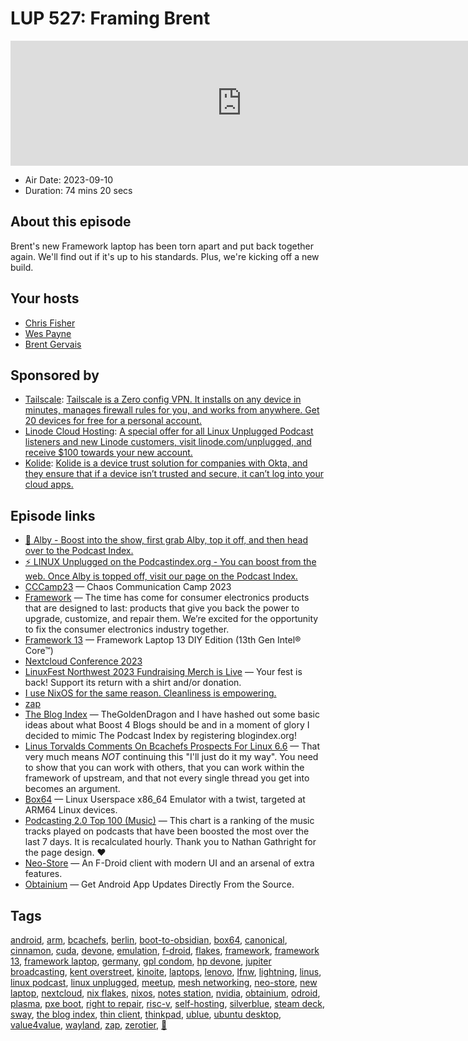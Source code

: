 # LUP 527: Framing Brent

<iframe src="https://player.fireside.fm/v2/RUkczH-V+Gk-xfr95?theme=dark" width="740" height="200" frameborder="0" scrolling="no"></iframe>

* Air Date: 2023-09-10
* Duration: 74 mins 20 secs

## About this episode

Brent's new Framework laptop has been torn apart and put back together again. We'll find out if it's up to his standards. Plus, we're kicking off a new build.

## Your hosts
* [Chris Fisher](https://linuxunplugged.com/hosts/chrislas)
* [Wes Payne](https://linuxunplugged.com/hosts/wes)
* [Brent Gervais](https://linuxunplugged.com/hosts/brent)

## Sponsored by

  * [Tailscale](http://tailscale.com/): [Tailscale is a Zero config VPN. It installs on any device in minutes, manages firewall rules for you, and works from anywhere. Get 20 devices for free for a personal account. ](http://tailscale.com/)
  * [Linode Cloud Hosting](https://linode.com/unplugged): [A special offer for all Linux Unplugged Podcast listeners and new Linode customers, visit linode.com/unplugged, and receive $100 towards your new account. ](https://linode.com/unplugged)
  * [Kolide](https://kolide.com/unplugged): [Kolide is a device trust solution for companies with Okta, and they ensure that if a device isn’t trusted and secure, it can’t log into your cloud apps.](https://kolide.com/unplugged)



## Episode links

  * [🎉 Alby - Boost into the show, first grab Alby, top it off, and then head over to the Podcast Index.](https://getalby.com/ "🎉 Alby - Boost into the show, first grab Alby, top it off, and then head over to the Podcast Index.")
  * [⚡️ LINUX Unplugged on the Podcastindex.org - You can boost from the web. Once Alby is topped off, visit our page on the Podcast Index.](https://podcastindex.org/podcast/575694 "⚡️ LINUX Unplugged on the Podcastindex.org - You can boost from the web. Once Alby is topped off, visit our page on the Podcast Index.")
  * [CCCamp23](https://events.ccc.de/camp/2023/ "CCCamp23") — Chaos Communication Camp 2023
  * [Framework](https://frame.work/at/en "Framework") — The time has come for consumer electronics products that are designed to last: products that give you back the power to upgrade, customize, and repair them. We’re excited for the opportunity to fix the consumer electronics industry together.
  * [Framework 13](https://frame.work/products/laptop-diy-13-gen-intel "Framework 13") — Framework Laptop 13 DIY Edition (13th Gen Intel® Core™)
  * [Nextcloud Conference 2023](https://nextcloud.com/conference-2023 "Nextcloud Conference 2023")
  * [LinuxFest Northwest 2023 Fundraising Merch is Live](https://www.customink.com/fundraising/lfnw2023 "LinuxFest Northwest 2023 Fundraising Merch is Live") — Your fest is back! Support its return with a shirt and/or donation.
  * [I use NixOS for the same reason. Cleanliness is empowering.](https://news.ycombinator.com/item?id=25027820 "I use NixOS for the same reason. Cleanliness is empowering.")
  * [zap](https://github.com/sudonym-btc/zap "zap")
  * [The Blog Index](https://beardedtek.org/the-blog-index/ "The Blog Index") — TheGoldenDragon and I have hashed out some basic ideas about what Boost 4 Blogs should be and in a moment of glory I decided to mimic The Podcast Index by registering blogindex.org!
  * [Linus Torvalds Comments On Bcachefs Prospects For Linux 6.6](https://www.phoronix.com/news/Linus-Comments-Bcachefs-6.6 "Linus Torvalds Comments On Bcachefs Prospects For Linux 6.6") — That very much means *NOT* continuing this "I'll just do it my way". You need to show that you can work with others, that you can work within the framework of upstream, and that not every single thread you get into becomes an argument.
  * [Box64](https://github.com/ptitSeb/box64 "Box64") — Linux Userspace x86_64 Emulator with a twist, targeted at ARM64 Linux devices.
  * [Podcasting 2.0 Top 100 (Music)](https://stats.podcastindex.org/v4vmusic.html "Podcasting 2.0 Top 100 \(Music\)") — This chart is a ranking of the music tracks played on podcasts that have been boosted the most over the last 7 days. It is recalculated hourly. Thank you to Nathan Gathright for the page design. ❤
  * [Neo-Store](https://github.com/NeoApplications/Neo-Store "Neo-Store") — An F-Droid client with modern UI and an arsenal of extra features.
  * [Obtainium](https://github.com/ImranR98/Obtainium "Obtainium") — Get Android App Updates Directly From the Source.



## Tags

[android](https://linuxunplugged.com/tags/android), [arm](https://linuxunplugged.com/tags/arm), [bcachefs](https://linuxunplugged.com/tags/bcachefs), [berlin](https://linuxunplugged.com/tags/berlin), [boot-to-obsidian](https://linuxunplugged.com/tags/boot-to-obsidian), [box64](https://linuxunplugged.com/tags/box64), [canonical](https://linuxunplugged.com/tags/canonical), [cinnamon](https://linuxunplugged.com/tags/cinnamon), [cuda](https://linuxunplugged.com/tags/cuda), [devone](https://linuxunplugged.com/tags/devone), [emulation](https://linuxunplugged.com/tags/emulation), [f-droid](https://linuxunplugged.com/tags/f-droid), [flakes](https://linuxunplugged.com/tags/flakes), [framework](https://linuxunplugged.com/tags/framework), [framework 13](https://linuxunplugged.com/tags/framework%2013), [framework laptop](https://linuxunplugged.com/tags/framework%20laptop), [germany](https://linuxunplugged.com/tags/germany), [gpl condom](https://linuxunplugged.com/tags/gpl%20condom), [hp devone](https://linuxunplugged.com/tags/hp%20devone), [jupiter broadcasting](https://linuxunplugged.com/tags/jupiter%20broadcasting), [kent overstreet](https://linuxunplugged.com/tags/kent%20overstreet), [kinoite](https://linuxunplugged.com/tags/kinoite), [laptops](https://linuxunplugged.com/tags/laptops), [lenovo](https://linuxunplugged.com/tags/lenovo), [lfnw](https://linuxunplugged.com/tags/lfnw), [lightning](https://linuxunplugged.com/tags/lightning), [linus](https://linuxunplugged.com/tags/linus), [linux podcast](https://linuxunplugged.com/tags/linux%20podcast), [linux unplugged](https://linuxunplugged.com/tags/linux%20unplugged), [meetup](https://linuxunplugged.com/tags/meetup), [mesh networking](https://linuxunplugged.com/tags/mesh%20networking), [neo-store](https://linuxunplugged.com/tags/neo-store), [new laptop](https://linuxunplugged.com/tags/new%20laptop), [nextcloud](https://linuxunplugged.com/tags/nextcloud), [nix flakes](https://linuxunplugged.com/tags/nix%20flakes), [nixos](https://linuxunplugged.com/tags/nixos), [notes station](https://linuxunplugged.com/tags/notes%20station), [nvidia](https://linuxunplugged.com/tags/nvidia), [obtainium](https://linuxunplugged.com/tags/obtainium), [odroid](https://linuxunplugged.com/tags/odroid), [plasma](https://linuxunplugged.com/tags/plasma), [pxe boot](https://linuxunplugged.com/tags/pxe%20boot), [right to repair](https://linuxunplugged.com/tags/right%20to%20repair), [risc-v](https://linuxunplugged.com/tags/risc-v), [self-hosting](https://linuxunplugged.com/tags/self-hosting), [silverblue](https://linuxunplugged.com/tags/silverblue), [steam deck](https://linuxunplugged.com/tags/steam%20deck), [sway](https://linuxunplugged.com/tags/sway), [the blog index](https://linuxunplugged.com/tags/the%20blog%20index), [thin client](https://linuxunplugged.com/tags/thin%20client), [thinkpad](https://linuxunplugged.com/tags/thinkpad), [ublue](https://linuxunplugged.com/tags/ublue), [ubuntu desktop](https://linuxunplugged.com/tags/ubuntu%20desktop), [value4value](https://linuxunplugged.com/tags/value4value), [wayland](https://linuxunplugged.com/tags/wayland), [zap](https://linuxunplugged.com/tags/zap), [zerotier](https://linuxunplugged.com/tags/zerotier), [🦒](https://linuxunplugged.com/tags/%F0%9F%A6%92)